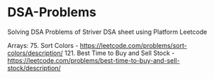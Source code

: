 # DSA-Problems
Solving DSA Problems of Striver DSA sheet using Platform Leetcode

Arrays:
75. Sort Colors - https://leetcode.com/problems/sort-colors/description/
121. Best Time to Buy and Sell Stock - https://leetcode.com/problems/best-time-to-buy-and-sell-stock/description/
    
